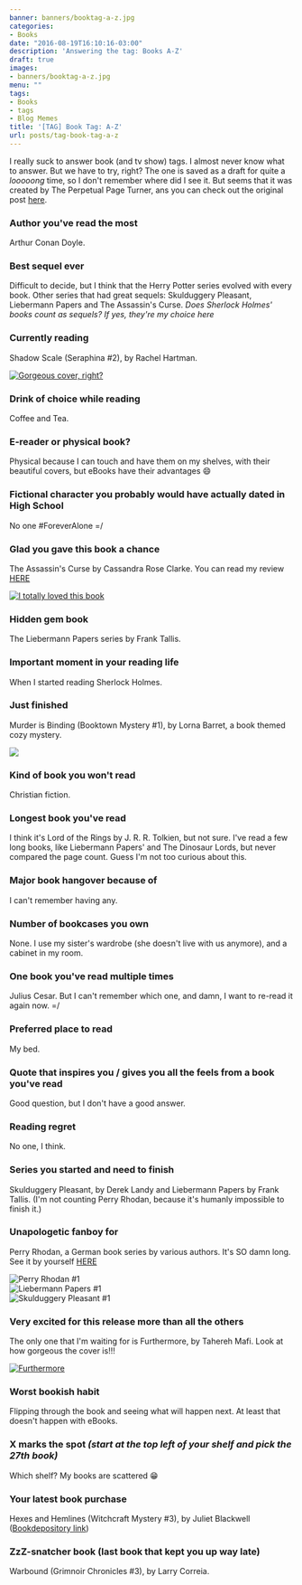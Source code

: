 ```yaml
---
banner: banners/booktag-a-z.jpg
categories:
- Books
date: "2016-08-19T16:10:16-03:00"
description: 'Answering the tag: Books A-Z'
draft: true
images:
- banners/booktag-a-z.jpg
menu: ""
tags:
- Books
- tags
- Blog Memes
title: '[TAG] Book Tag: A-Z'
url: posts/tag-book-tag-a-z
---
```


I really suck to answer book (and tv show) tags. I almost never know what to answer. But we have to try, right?
The one is saved as a draft for quite a _looooong_ time, so I don't remember where did I see it. But seems that it
was created by The Perpetual Page Turner, ans you can check out the original post 
[here](http://www.perpetualpageturner.com/2013/08/some-friday-fun.html).

<!--more-->

### Author you've read the most

Arthur Conan Doyle.


### Best sequel ever

Difficult to decide, but I think that the Herry Potter series evolved with every book. 
Other series that had great sequels: Skulduggery Pleasant, Liebermann Papers and The Assassin's Curse. 
_Does Sherlock Holmes' books count as sequels? If yes, they're my choice here_

### Currently reading

Shadow Scale (Seraphina #2), by Rachel Hartman.

<a href="http://www.bookdepository.com/search?searchTerm=shadow+scale&search=Find+book&a_aid=thiagomgd">
<img src="http://i.imgur.com/ENlrGEk.jpg" alt="Gorgeous cover, right?" class="img-medium">
</a>

### Drink of choice while reading

Coffee and Tea.

### E-reader or physical book?

Physical because I can touch and have them on my shelves, with their beautiful covers, but eBooks have their advantages :smile: 

### Fictional character you probably would have actually dated in High School

No one #ForeverAlone =/

### Glad you gave this book a chance

The Assassin's Curse by Cassandra Rose Clarke. You can read my review [HERE](/2016/03/review-assassins-curse-duology.html)

<a href="https://www.goodreads.com/book/show/13533650-the-assassin-s-curse">
<img src="http://i.imgur.com/rnOBbOF.jpg" alt="I totally loved this book" class="img-medium">
</a>

### Hidden gem book

The Liebermann Papers series by Frank Tallis.

### Important moment in your reading life

When I started reading Sherlock Holmes.

### Just finished

Murder is Binding (Booktown Mystery #1), by Lorna Barret, a book themed cozy mystery.

<a href="http://www.bookdepository.com/Murder-is-Binding-Lorn-Barrett/9780425219584?a_aid=thiagomgd">
<img src="http://i.imgur.com/5gzowMi.jpg" class="img-medium">
</a>

### Kind of book you won't read

Christian fiction.

### Longest book you've read

I think it's Lord of the Rings by J. R. R. Tolkien, but not sure. I've read a few long books,
like Liebermann Papers' and The Dinosaur Lords, but never compared the page count. Guess I'm not too curious about this.

### Major book hangover because of

I can't remember having any.

### Number of bookcases you own

None. I use my sister's wardrobe (she doesn't live with us anymore), and a cabinet in my room.

### One book you've read multiple times

Julius Cesar. But I can't remember which one, and damn, I want to re-read it again now. =/

### Preferred place to read

My bed.

### Quote that inspires you / gives you all the feels from a book you've read

Good question, but I don't have a good answer.

### Reading regret

No one, I think.

### Series you started and need to finish

Skulduggery Pleasant, by Derek Landy and Liebermann Papers by Frank Tallis. 
(I'm not counting Perry Rhodan, because it's humanly impossible to finish it.)

### Unapologetic fanboy for

Perry Rhodan, a German book series by various authors. It's SO damn long. See it by yourself 
[HERE](https://en.wikipedia.org/wiki/Perry_Rhodan#Cycles)

<div class="flex">
<div>
<img src="http://i.imgur.com/tdrawL0.jpg" alt="Perry Rhodan #1">
</div>
<div>
<img src="http://i.imgur.com/B4P8vAQ.jpg" alt="Liebermann Papers #1">
</div>
<div>
<img src="http://i.imgur.com/84S8GkD.jpg" alt="Skulduggery Pleasant #1">
</div>
</div>


### Very excited for this release more than all the others

The only one that I'm waiting for is Furthermore, by Tahereh Mafi. Look at how gorgeous the cover is!!!

<a href="http://www.bookdepository.com/Furthermore-Tahereh-Mafi/9780141373386?a_aid=thiagomgd">
<img src="http://i.imgur.com/4niPZtz.jpg" class="img-medium" alt="Furthermore"></a>

### Worst bookish habit

Flipping through the book and seeing what will happen next. At least that doesn't happen with eBooks.

### X marks the spot _(start at the top left of your shelf and pick the 27th book)_

Which shelf? My books are scattered :grin: 

### Your latest book purchase 

Hexes and Hemlines (Witchcraft Mystery #3), by Juliet Blackwell 
([Bookdepository link](http://www.bookdepository.com/Hexes-Hemlines-Juliet-Blackwell/9780451233783?a_aid=thiagomgd))

### ZzZ-snatcher book (last book that kept you up way late)

Warbound (Grimnoir Chronicles #3), by Larry Correia.
